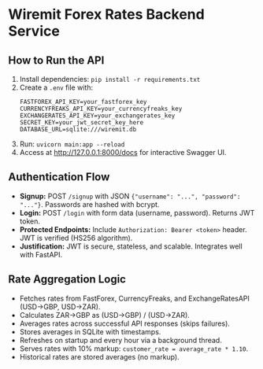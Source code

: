 # Wiremit Forex Rates Backend Service


## How to Run the API
1. Install dependencies: `pip install -r requirements.txt`
2. Create a `.env` file with:
   ```
   FASTFOREX_API_KEY=your_fastforex_key
   CURRENCYFREAKS_API_KEY=your_currencyfreaks_key
   EXCHANGERATES_API_KEY=your_exchangerates_key
   SECRET_KEY=your_jwt_secret_key_here
   DATABASE_URL=sqlite:///wiremit.db
   ```
3. Run: `uvicorn main:app --reload`
4. Access at http://127.0.0.1:8000/docs for interactive Swagger UI.

## Authentication Flow
- **Signup:** POST `/signup` with JSON `{"username": "...", "password": "..."}`. Passwords are hashed with bcrypt.
- **Login:** POST `/login` with form data (username, password). Returns JWT token.
- **Protected Endpoints:** Include `Authorization: Bearer <token>` header. JWT is verified (HS256 algorithm).
- **Justification:** JWT is secure, stateless, and scalable. Integrates well with FastAPI.

## Rate Aggregation Logic
- Fetches rates from FastForex, CurrencyFreaks, and ExchangeRatesAPI (USD→GBP, USD→ZAR).
- Calculates ZAR→GBP as (USD→GBP) / (USD→ZAR).
- Averages rates across successful API responses (skips failures).
- Stores averages in SQLite with timestamps.
- Refreshes on startup and every hour via a background thread.
- Serves rates with 10% markup: `customer_rate = average_rate * 1.10`.
- Historical rates are stored averages (no markup).